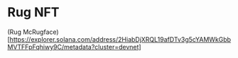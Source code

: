 # Rug NFT

(Rug McRugface)[https://explorer.solana.com/address/2HiabDjXRQL19afDTv3g5cYAMWkGbbMVTFFpFqhiwy9C/metadata?cluster=devnet]
